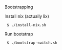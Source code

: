 Bootstrapping

Install nix (actually lix)
```
 $ ./install-nix.sh
```

Run bootstrap
```
 $ ./bootstrap-switch.sh
```
